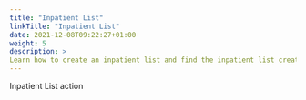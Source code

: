 ```yaml
---
title: "Inpatient List"
linkTitle: "Inpatient List"
date: 2021-12-08T09:22:27+01:00
weight: 5
description: >
Learn how to create an inpatient list and find the inpatient list created previously
---
```


Inpatient List action
